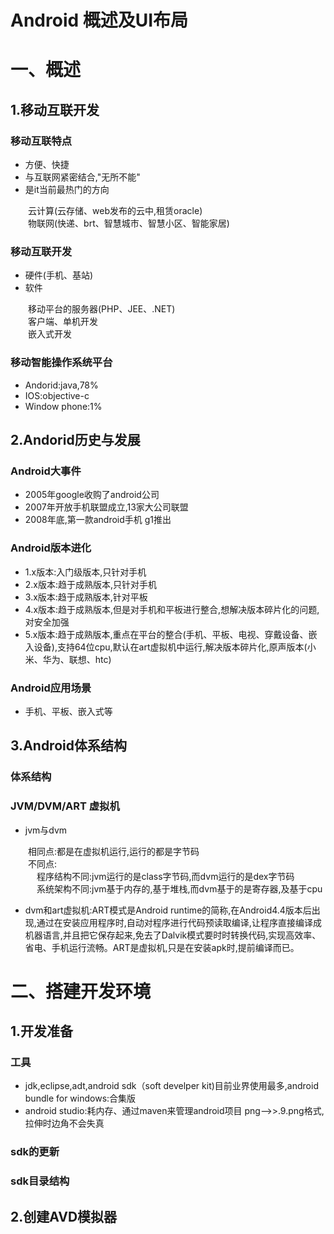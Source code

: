 # Android 概述及UI布局
# 一、概述
## 1.移动互联开发
### 移动互联特点
- 方便、快捷
- 与互联网紧密结合,"无所不能"
- 是it当前最热门的方向

&emsp;&emsp;云计算(云存储、web发布的云中,租赁oracle)<br>
&emsp;&emsp;物联网(快递、brt、智慧城市、智慧小区、智能家居)<br>
### 移动互联开发
- 硬件(手机、基站)
- 软件

&emsp;&emsp;移动平台的服务器(PHP、JEE、.NET)<br>
&emsp;&emsp;客户端、单机开发<br>
&emsp;&emsp;嵌入式开发<br>
### 移动智能操作系统平台
- Andorid:java,78%
- IOS:objective-c
- Window phone:1%

## 2.Andorid历史与发展
### Android大事件
- 2005年google收购了android公司
- 2007年开放手机联盟成立,13家大公司联盟
- 2008年底,第一款android手机 g1推出
### Android版本进化
- 1.x版本:入门级版本,只针对手机
- 2.x版本:趋于成熟版本,只针对手机
- 3.x版本:趋于成熟版本,针对平板
- 4.x版本:趋于成熟版本,但是对手机和平板进行整合,想解决版本碎片化的问题,对安全加强
- 5.x版本:趋于成熟版本,重点在平台的整合(手机、平板、电视、穿戴设备、嵌入设备),支持64位cpu,默认在art虚拟机中运行,解决版本碎片化,原声版本(小米、华为、联想、htc)
### Android应用场景
- 手机、平板、嵌入式等
## 3.Android体系结构
### 体系结构
### JVM/DVM/ART 虚拟机
- jvm与dvm

&emsp;&emsp;相同点:都是在虚拟机运行,运行的都是字节码<br>
&emsp;&emsp;不同点:<br>
&emsp;&emsp;&emsp;程序结构不同:jvm运行的是class字节码,而dvm运行的是dex字节码<br>
&emsp;&emsp;&emsp;系统架构不同:jvm基于内存的,基于堆栈,而dvm基于的是寄存器,及基于cpu<br>
- dvm和art虚拟机:ART模式是Android runtime的简称,在Android4.4版本后出现,通过在安装应用程序时,自动对程序进行代码预读取编译,让程序直接编译成机器语言,并且把它保存起来,免去了Dalvik模式要时时转换代码,实现高效率、省电、手机运行流畅。ART是虚拟机,只是在安装apk时,提前编译而已。
# 二、搭建开发环境
## 1.开发准备
### 工具
- jdk,eclipse,adt,android sdk（soft develper kit)目前业界使用最多,android bundle for windows:合集版
- android studio:耗内存、通过maven来管理android项目 png-->>.9.png格式,拉伸时边角不会失真
### sdk的更新
### sdk目录结构
## 2.创建AVD模拟器







